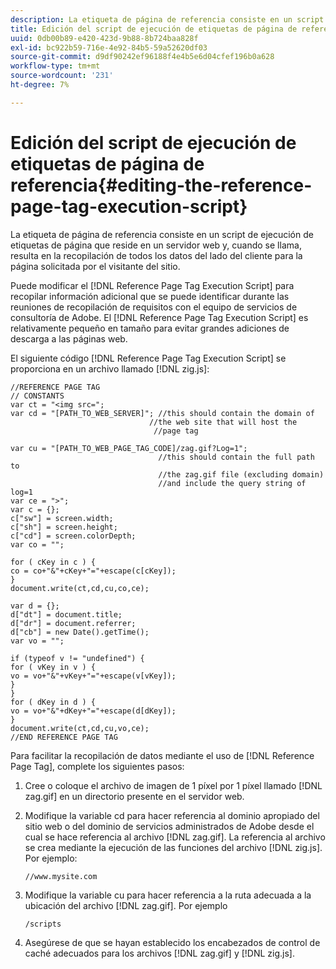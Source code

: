 ```yaml
---
description: La etiqueta de página de referencia consiste en un script de ejecución de etiquetas de página que reside en un servidor web y, cuando se llama, resulta en la recopilación de todos los datos del lado del cliente para la página solicitada por el visitante del sitio.
title: Edición del script de ejecución de etiquetas de página de referencia
uuid: 0db00b89-e420-423d-9b88-8b724baa828f
exl-id: bc922b59-716e-4e92-84b5-59a52620df03
source-git-commit: d9df90242ef96188f4e4b5e6d04cfef196b0a628
workflow-type: tm+mt
source-wordcount: '231'
ht-degree: 7%

---
```


# Edición del script de ejecución de etiquetas de página de referencia{#editing-the-reference-page-tag-execution-script}

La etiqueta de página de referencia consiste en un script de ejecución de etiquetas de página que reside en un servidor web y, cuando se llama, resulta en la recopilación de todos los datos del lado del cliente para la página solicitada por el visitante del sitio.

Puede modificar el [!DNL Reference Page Tag Execution Script] para recopilar información adicional que se puede identificar durante las reuniones de recopilación de requisitos con el equipo de servicios de consultoría de Adobe. El [!DNL Reference Page Tag Execution Script] es relativamente pequeño en tamaño para evitar grandes adiciones de descarga a las páginas web.

El siguiente código [!DNL Reference Page Tag Execution Script] se proporciona en un archivo llamado [!DNL zig.js]:

```
//REFERENCE PAGE TAG 
// CONSTANTS 
var ct = "<img src="; 
var cd = "[PATH_TO_WEB_SERVER]"; //this should contain the domain of 
                               //the web site that will host the 
                                //page tag 
 
var cu = "[PATH_TO_WEB_PAGE_TAG_CODE]/zag.gif?Log=1";  
                                 //this should contain the full path to 
                                 //the zag.gif file (excluding domain) 
                                 //and include the query string of log=1 
var ce = ">"; 
var c = {}; 
c["sw"] = screen.width; 
c["sh"] = screen.height; 
c["cd"] = screen.colorDepth; 
var co = ""; 
 
for ( cKey in c ) { 
co = co+"&"+cKey+"="+escape(c[cKey]); 
} 
document.write(ct,cd,cu,co,ce); 
 
var d = {}; 
d["dt"] = document.title; 
d["dr"] = document.referrer; 
d["cb"] = new Date().getTime(); 
var vo = ""; 
 
if (typeof v != "undefined") { 
for ( vKey in v ) { 
vo = vo+"&"+vKey+"="+escape(v[vKey]); 
} 
} 
for ( dKey in d ) { 
vo = vo+"&"+dKey+"="+escape(d[dKey]); 
} 
document.write(ct,cd,cu,vo,ce); 
//END REFERENCE PAGE TAG 
```

Para facilitar la recopilación de datos mediante el uso de [!DNL Reference Page Tag], complete los siguientes pasos:

1. Cree o coloque el archivo de imagen de 1 píxel por 1 píxel llamado [!DNL zag.gif] en un directorio presente en el servidor web.
1. Modifique la variable cd para hacer referencia al dominio apropiado del sitio web o del dominio de servicios administrados de Adobe desde el cual se hace referencia al archivo [!DNL zag.gif]. La referencia al archivo se crea mediante la ejecución de las funciones del archivo [!DNL zig.js]. Por ejemplo:

   ```
   //www.mysite.com
   ```

1. Modifique la variable cu para hacer referencia a la ruta adecuada a la ubicación del archivo [!DNL zag.gif]. Por ejemplo

   ```
   /scripts
   ```

1. Asegúrese de que se hayan establecido los encabezados de control de caché adecuados para los archivos [!DNL zag.gif] y [!DNL zig.js].
